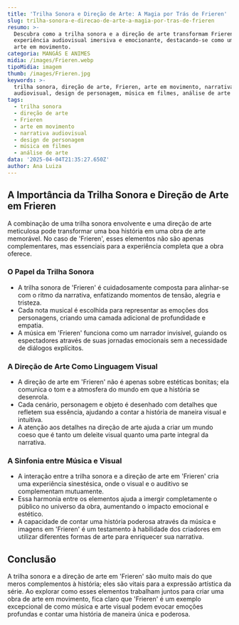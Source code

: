 ```yaml
---
title: 'Trilha Sonora e Direção de Arte: A Magia por Trás de Frieren'
slug: trilha-sonora-e-direcao-de-arte-a-magia-por-tras-de-frieren
resumo: >-
  Descubra como a trilha sonora e a direção de arte transformam Frieren em uma
  experiência audiovisual imersiva e emocionante, destacando-se como uma obra de
  arte em movimento.
categoria: MANGÁS E ANIMES
midia: /images/Frieren.webp
tipoMidia: imagem
thumb: /images/Frieren.jpg
keywords: >-
  trilha sonora, direção de arte, Frieren, arte em movimento, narrativa
  audiovisual, design de personagem, música em filmes, análise de arte
tags:
  - trilha sonora
  - direção de arte
  - Frieren
  - arte em movimento
  - narrativa audiovisual
  - design de personagem
  - música em filmes
  - análise de arte
data: '2025-04-04T21:35:27.650Z'
author: Ana Luiza
---
```


## A Importância da Trilha Sonora e Direção de Arte em Frieren

A combinação de uma trilha sonora envolvente e uma direção de arte meticulosa pode transformar uma boa história em uma obra de arte memorável. No caso de 'Frieren', esses elementos não são apenas complementares, mas essenciais para a experiência completa que a obra oferece.

### O Papel da Trilha Sonora

- A trilha sonora de 'Frieren' é cuidadosamente composta para alinhar-se com o ritmo da narrativa, enfatizando momentos de tensão, alegria e tristeza.
- Cada nota musical é escolhida para representar as emoções dos personagens, criando uma camada adicional de profundidade e empatia.
- A música em 'Frieren' funciona como um narrador invisível, guiando os espectadores através de suas jornadas emocionais sem a necessidade de diálogos explícitos.

### A Direção de Arte Como Linguagem Visual

- A direção de arte em 'Frieren' não é apenas sobre estéticas bonitas; ela comunica o tom e a atmosfera do mundo em que a história se desenrola.
- Cada cenário, personagem e objeto é desenhado com detalhes que refletem sua essência, ajudando a contar a história de maneira visual e intuitiva.
- A atenção aos detalhes na direção de arte ajuda a criar um mundo coeso que é tanto um deleite visual quanto uma parte integral da narrativa.

### A Sinfonia entre Música e Visual

- A interação entre a trilha sonora e a direção de arte em 'Frieren' cria uma experiência sinestésica, onde o visual e o auditivo se complementam mutuamente.
- Essa harmonia entre os elementos ajuda a imergir completamente o público no universo da obra, aumentando o impacto emocional e estético.
- A capacidade de contar uma história poderosa através da música e imagens em 'Frieren' é um testamento à habilidade dos criadores em utilizar diferentes formas de arte para enriquecer sua narrativa.

## Conclusão

A trilha sonora e a direção de arte em 'Frieren' são muito mais do que meros complementos à história; eles são vitais para a expressão artística da série. Ao explorar como esses elementos trabalham juntos para criar uma obra de arte em movimento, fica claro que 'Frieren' é um exemplo excepcional de como música e arte visual podem evocar emoções profundas e contar uma história de maneira única e poderosa.
